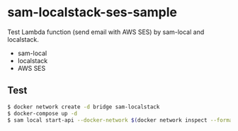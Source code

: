 # sam-localstack-ses-sample

Test Lambda function (send email with AWS SES) by sam-local and localstack.

- sam-local
- localstack
- AWS SES

## Test

```sh
$ docker network create -d bridge sam-localstack
$ docker-compose up -d
$ sam local start-api --docker-network $(docker network inspect --format='{{.Id}}' sam-localstack) --env-vars env.json
```

